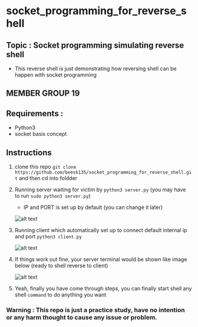 # socket_programming_for_reverse_shell

## Topic : Socket programming simulating reverse shell
  - This reverse shell is just demonstrating how reversing shell can be happen with socket programming
## MEMBER GROUP 19 
## Requirements : 
  - Python3
  - socket basis concept
## Instructions
 1. clone this repo `git clone https://github.com/beesk135/socket_programming_for_reverse_shell.git` and then cd into foldder 
 2. Running server waiting for victim by `python3 server.py` (you may have to run `sudo python3 server.py`)
    - IP and PORT is set up by default (you can change it later)
    
	![alt text](https://raw.githubusercontent.com/beesk135/socket_programming_for_reverse_shell/master/img/server1.png)
	
 3. Running client which automatically set up to connect default internal ip and port 
    `python3 client.py`
    
	![alt text](https://raw.githubusercontent.com/beesk135/socket_programming_for_reverse_shell/master/img/client1.png)
	
 4. If things work out fine, your server terminal would be shown like image below (ready to shell reverse to client)
 
 	![alt text](https://raw.githubusercontent.com/beesk135/socket_programming_for_reverse_shell/master/img/server2.png)

 5. Yeah, finally you have come through steps, you can finally start shell any shell `command` to do anything you want
 
### Warning : This repo is just a practice study, have no intention or any harm thought to cause any issue or problem.
    
  
	
